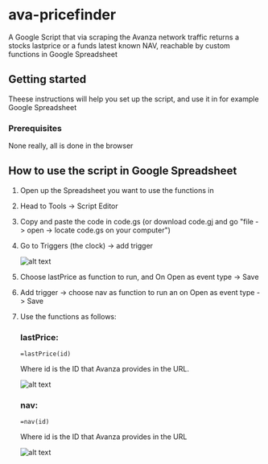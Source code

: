 # ava-pricefinder



A Google Script that via scraping the Avanza network traffic returns a stocks lastprice or a funds latest known NAV, reachable by custom functions in Google Spreadsheet

## Getting started


Theese instructions will help you set up the script, and use it in for example Google Spreadsheet

### Prerequisites

None really, all is done in the browser


## How to use the script in Google Spreadsheet


1. Open up the Spreadsheet you want to use the functions in
2. Head to Tools -> Script Editor
3. Copy and paste the code in code.gs (or download code.gj and go "file -> open -> locate code.gs on your computer")
4. Go to Triggers (the clock) -> add trigger

    ![alt text](https://i.imgur.com/AkBclkU.png "the clock selected in a red square")

5. Choose lastPrice as function to run, and On Open as event type -> Save
6. Add trigger -> choose nav as function to run an on Open as event type -> Save 
7. Use the functions as follows:

    ### lastPrice:
    ```excel
    =lastPrice(id)
    ```
    Where id is the ID that Avanza provides in the URL. 

    ![alt text](https://i.imgur.com/dzunmFO.png "url with the id underlined")



    ### nav:
    ```excel
    =nav(id)
    ```
    Where id is the ID that Avanza provides in the URL

    ![alt text](https://i.imgur.com/offfiSk.png "url with the id underlined")






